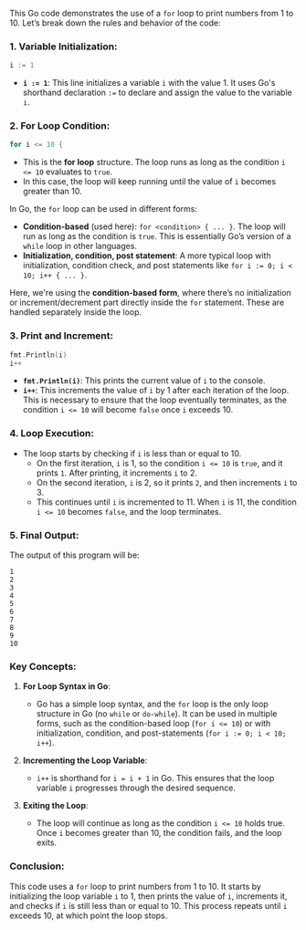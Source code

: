 This Go code demonstrates the use of a `for` loop to print numbers from 1 to 10. Let’s break down the rules and behavior of the code:

### 1. **Variable Initialization:**
```go
i := 1
```
- **`i := 1`**: This line initializes a variable `i` with the value 1. It uses Go's shorthand declaration `:=` to declare and assign the value to the variable `i`. 

### 2. **For Loop Condition:**
```go
for i <= 10 {
```
- This is the **for loop** structure. The loop runs as long as the condition `i <= 10` evaluates to `true`.
- In this case, the loop will keep running until the value of `i` becomes greater than 10.
  
In Go, the `for` loop can be used in different forms:
  - **Condition-based** (used here): `for <condition> { ... }`. The loop will run as long as the condition is `true`. This is essentially Go’s version of a `while` loop in other languages.
  - **Initialization, condition, post statement**: A more typical loop with initialization, condition check, and post statements like `for i := 0; i < 10; i++ { ... }`.

Here, we're using the **condition-based form**, where there’s no initialization or increment/decrement part directly inside the `for` statement. These are handled separately inside the loop.

### 3. **Print and Increment:**
```go
fmt.Println(i)
i++
```
- **`fmt.Println(i)`**: This prints the current value of `i` to the console.
- **`i++`**: This increments the value of `i` by 1 after each iteration of the loop. This is necessary to ensure that the loop eventually terminates, as the condition `i <= 10` will become `false` once `i` exceeds 10.

### 4. **Loop Execution:**
- The loop starts by checking if `i` is less than or equal to 10.
  - On the first iteration, `i` is 1, so the condition `i <= 10` is `true`, and it prints `1`. After printing, it increments `i` to 2.
  - On the second iteration, `i` is 2, so it prints `2`, and then increments `i` to 3.
  - This continues until `i` is incremented to 11. When `i` is 11, the condition `i <= 10` becomes `false`, and the loop terminates.

### 5. **Final Output:**
The output of this program will be:
```
1
2
3
4
5
6
7
8
9
10
```

### Key Concepts:
1. **For Loop Syntax in Go**:
   - Go has a simple loop syntax, and the `for` loop is the only loop structure in Go (no `while` or `do-while`). It can be used in multiple forms, such as the condition-based loop (`for i <= 10`) or with initialization, condition, and post-statements (`for i := 0; i < 10; i++`).
   
2. **Incrementing the Loop Variable**:
   - `i++` is shorthand for `i = i + 1` in Go. This ensures that the loop variable `i` progresses through the desired sequence.

3. **Exiting the Loop**:
   - The loop will continue as long as the condition `i <= 10` holds true. Once `i` becomes greater than 10, the condition fails, and the loop exits.

### Conclusion:
This code uses a `for` loop to print numbers from 1 to 10. It starts by initializing the loop variable `i` to 1, then prints the value of `i`, increments it, and checks if `i` is still less than or equal to 10. This process repeats until `i` exceeds 10, at which point the loop stops.